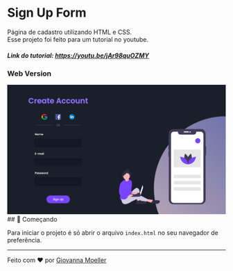 
# Sign Up Form

Página de cadastro utilizando HTML e CSS.<br />
Esse projeto foi feito para um tutorial no youtube.<br />
##### Link do tutorial: https://youtu.be/jAr98quOZMY
### Web Version
<img src="final.png" alt="Web Version"/>
## 🚀 Começando

Para iniciar o projeto é só abrir o arquivo `index.html` no seu navegador de preferência.

---
Feito com ❤️  por [Giovanna Moeller](https://github.com/giovannamoeller)